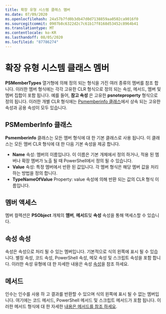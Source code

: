 ```yaml
---
title: 확장 유형 시스템 클래스 멤버
ms.date: 07/09/2020
ms.openlocfilehash: 24a57b7fd0b3db47d0d7138859aa0502ca9016f0
ms.sourcegitcommit: 0907b8c6322d2c7c61b17f8168d53452c8964b41
ms.translationtype: MT
ms.contentlocale: ko-KR
ms.lasthandoff: 08/05/2020
ms.locfileid: "87786274"
---
```

# <a name="extended-type-system-class-members"></a>확장 유형 시스템 클래스 멤버

**PSMemberTypes** 열거형에 의해 정의 되는 형식을 가진 여러 종류의 멤버를 참조 합니다. 이러한 멤버 형식에는 각각 고유한 CLR 형식으로 정의 되는 속성, 메서드, 멤버 및 멤버 집합이 포함 됩니다. 예를 들어, **참고 속성** 은 고유한 **psnoteproperty** 형식으로 정의 됩니다. 이러한 개별 CLR 형식에는 [Psmemberinfo 클래스](/dotnet/api/system.management.automation.psmemberinfo)에서 상속 되는 고유한 속성과 공용 속성이 모두 있습니다.

## <a name="the-psmemberinfo-class"></a>PSMemberInfo 클래스

**Psmemberinfo** 클래스는 모든 멤버 형식에 대 한 기본 클래스로 사용 됩니다. 이 클래스는 모든 멤버 CLR 형식에 대 한 다음 기본 속성을 제공 합니다.

- **Name** 속성: 멤버의 이름입니다. 이 이름은 기본 개체에서 정의 하거나, 적용 된 멤버나 확장 멤버가 노출 될 때 PowerShell에서 정의 될 수 있습니다.
- **Value** 속성: 특정 멤버에서 반환 된 값입니다. 각 멤버 형식은 해당 멤버 값을 처리 하는 방법을 정의 합니다.
- **TypeNameOfValue** Property: value 속성에 의해 반환 되는 값의 CLR 형식 이름입니다.

## <a name="accessing-members"></a>멤버 액세스

멤버 컬렉션은 **PSObject** 개체의 **멤버**, **메서드**및 **속성** 속성을 통해 액세스할 수 있습니다.

## <a name="ets-properties"></a>속성 속성

속성은 속성으로 처리 될 수 있는 멤버입니다. 기본적으로 식의 왼쪽에 표시 될 수 있습니다. 별칭 속성, 코드 속성, PowerShell 속성, 메모 속성 및 스크립트 속성을 포함 합니다. 이러한 속성 유형에 대 한 자세한 내용은 속성 [속성](properties.md)을 참조 하세요.

## <a name="ets-methods"></a>메서드

인수는 인수를 사용 하 고 결과를 반환할 수 있으며 식의 왼쪽에 표시 될 수 없는 멤버입니다. 여기에는 코드 메서드, PowerShell 메서드 및 스크립트 메서드가 포함 됩니다.
이러한 메서드 형식에 대 한 자세한 [내용은 메서드를 참조 하세요](methods.md).
